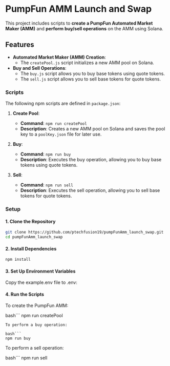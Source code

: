 # PumpFun AMM Launch and Swap

This project includes scripts to **create a PumpFun Automated Market Maker (AMM)** and **perform buy/sell operations** on the AMM using Solana.

## Features

- **Automated Market Maker (AMM) Creation**:
  - The `createPool.js` script initializes a new AMM pool on Solana.
- **Buy and Sell Operations**:
  - The `buy.js` script allows you to buy base tokens using quote tokens.
  - The `sell.js` script allows you to sell base tokens for quote tokens.

### Scripts

The following npm scripts are defined in `package.json`:

1. **Create Pool**:

   - **Command**: `npm run createPool`
   - **Description**: Creates a new AMM pool on Solana and saves the pool key to a `poolKey.json` file for later use.

2. **Buy**:

   - **Command**: `npm run buy`
   - **Description**: Executes the buy operation, allowing you to buy base tokens using quote tokens.

3. **Sell**:
   - **Command**: `npm run sell`
   - **Description**: Executes the sell operation, allowing you to sell base tokens for quote tokens.

### Setup

#### 1. **Clone the Repository**

```bash
git clone https://github.com/ptechfusion19/pumpFunAmm_launch_swap.git
cd pumpFunAmm_launch_swap

```

#### 2. **Install Dependencies**

```bash
npm install
```

#### 3. **Set Up Environment Variables**

Copy the example.env file to .env:

#### 4. Run the Scripts

To create the PumpFun AMM:

bash```
npm run createPool

````
To perform a buy operation:

bash```
npm run buy
````

To perform a sell operation:

bash```
npm run sell

```

```
